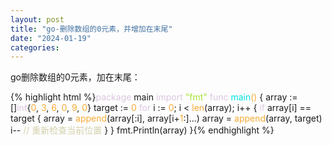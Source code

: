 ```yaml
---
layout: post
title: "go-删除数组的0元素，并增加在末尾"
date: "2024-01-19"
categories: 
---
```

<p>go删除数组的0元素，加在末尾：</p>
{% highlight html %}<span style="color:#dcc6e0">package</span> main
<span style="color:#dcc6e0">import</span> <span style="color:#abe338">&quot;fmt&quot;</span>
<span style="color:#dcc6e0">func</span> <span style="color:#00e0e0">main</span><span style="color:#f5ab35">()</span> {
array := []<span style="color:#dcc6e0">int</span>{<span style="color:#f5ab35">0</span>, <span style="color:#f5ab35">3</span>, <span style="color:#f5ab35">6</span>, <span style="color:#f5ab35">0</span>, <span style="color:#f5ab35">9</span>, <span style="color:#f5ab35">0</span>}
target := <span style="color:#f5ab35">0</span>
<span style="color:#dcc6e0">for</span> i := <span style="color:#f5ab35">0</span>; i &lt; <span style="color:#f5ab35">len</span>(array); i++ {
<span style="color:#dcc6e0">if</span> array[i] == target {
array = <span style="color:#f5ab35">append</span>(array[:i], array[i+<span style="color:#f5ab35">1</span>:]...)
array = <span style="color:#f5ab35">append</span>(array, target)
i-- <span style="color:#d4d0ab">// 重新检查当前位置</span>
}
}
fmt.Println(array)
}{% endhighlight %}
